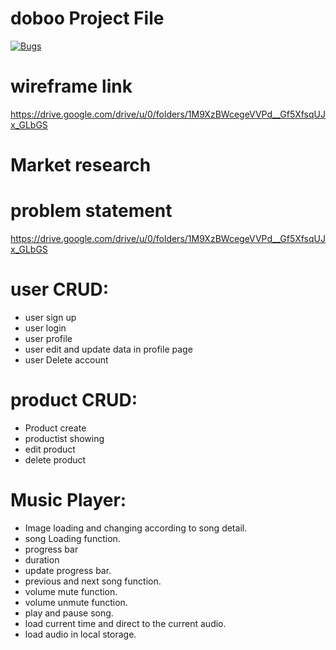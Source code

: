 # doboo Project File

[![Bugs](https://sonarcloud.io/api/project_badges/measure?project=fssa-batch3_thamim.subansait__web_project&metric=bugs)](https://sonarcloud.io/summary/new_code?id=fssa-batch3_thamim.subansait__web_project)

# wireframe link
https://drive.google.com/drive/u/0/folders/1M9XzBWcegeVVPd__Gf5XfsqUJx_GLbGS

# Market research

# problem statement

https://drive.google.com/drive/u/0/folders/1M9XzBWcegeVVPd__Gf5XfsqUJx_GLbGS


# user CRUD:

* user sign up
* user login 
* user profile
* user edit and update data in profile page
* user Delete account

# product CRUD:

* Product create
* productist showing
* edit product 
* delete product 

# Music Player:

* Image loading and changing according to song detail. 
* song Loading function.
* progress bar
* duration
* update progress bar.
* previous and next song function.
* volume mute function.
* volume unmute function.
* play and pause song. 
* load current time and direct to the current audio.
* load audio in local storage.






